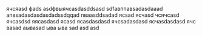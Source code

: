 ячсяasd
фads
asdфвыячсasdasddsasd
sdfавппавsadasdaaad
апвsadasdasdasdadssdqqad
пваasddsadad
ясsad
ясчasd
чсячсasd
ячсasdsd
яясasdasd
ясasd
ясasdasdasd
ячсsadasdasd
ясчasdasdasd
ячс
ваsad
аываsad
ыва
ыва
sad
asd
asd
